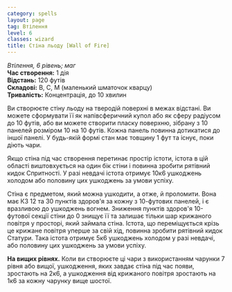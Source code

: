 ```yaml
---
category: spells
layout: page
tag: Втілення
level: 6
classes: wizard
title: Cтіна льоду [Wall of Fire]
---
```


_Втілення, 6 рівень; маг_    
**Час створення:** 1 дія    
**Відстань:** 120 футів    
**Складові:** В, С, М (маленький шматочок кварцу)    
**Тривалість:** Концентрація, до 10 хвилин    

Ви створюєте стіну льоду на тверодій поверхні в межах відстані. Ви можете сформувати її як напівсферичний купол або як сферу радіусом до 10 футів, або ви можете створити пласку поверхню, зібрану з 10 панелей розміром 10 на 10 футів. Кожна панель повинна дотикатися до іншої панелі. У будь-якій формі стан має товщину 1 фут та існує, поки діють чари.    

Якщо стіна під час створення перетинає простір істоти, істота в цій області виштовхується на один бік стіни і повинна зробити рятівний кидок Спритності. У разі невдачі істота отримує 10к6 ушкоджень холодом або половину цих ушкоджень за умови успіху.    

Стіна є предметом, який можна ушкодити, а отже, й проломити. Вона має КЗ 12 та 30 пунктів здоров'я за кожну з 10-футових панелей, і є вразливою до ушкоджень вогнем. Зниження пунктів здоров'я 10-футової секції стіни до 0 знищує її та залишає тільки шар крижаного повітря у просторі, який займала стіна. Істота, що переміщується крізь це крижане повітря уперше за свій хід, повинна зробити рятівний кидок Статури. Така істота отримує 5к6 ушкоджень холодом у разі невдачі, або половину цих ушкоджень за умови успіху.   

**На вищих рівнях.** Коли ви створюєте ці чари з використанням чарунки 7 рівня або вищої, ушкодження, яких завдає стіна під час появи, зростають на 2к6, а ушкодження від крижаного повітря зростають на 1к6 за кожну чарунку вище шостої. 
